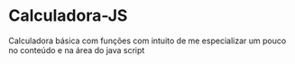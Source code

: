 ﻿# Calculadora-JS
Calculadora básica com funções com intuito de me especializar um pouco no conteúdo e na área do java script
